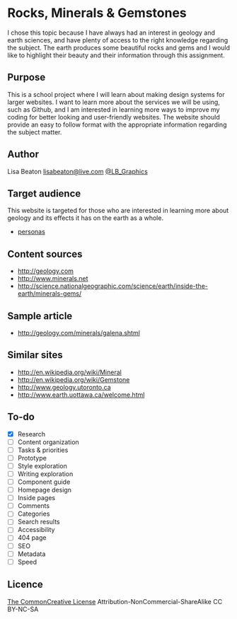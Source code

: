 # Rocks, Minerals & Gemstones

I chose this topic because I have always had an interest in geology and earth sciences, and have plenty of access to the right knowledge regarding the subject. The earth produces some beautiful rocks and gems and I would like to highlight their beauty and their information through this assignment. 

## Purpose

This is a school project where I will learn about making design systems for larger websites. I want to learn more about the services we will be using, such as Github, and I am interested in learning more ways to improve my coding for better looking and user-friendly websites. The website should provide an easy to follow format with the appropriate information regarding the subject matter.


## Author

Lisa Beaton
[lisabeaton@live.com](mailto:lisabeaton@live.com)
[@LB_Graphics](https://twitter.com/LB_Graphics)


## Target audience

This website is targeted for those who are interested in learning more about geology and its effects it has on the earth as a whole.

- [personas](personas.md)

## Content sources

- <http://geology.com>
- <http://www.minerals.net>
- <http://science.nationalgeographic.com/science/earth/inside-the-earth/minerals-gems/>

## Sample article

- <http://geology.com/minerals/galena.shtml>

## Similar sites

- <http://en.wikipedia.org/wiki/Mineral>
- <http://en.wikipedia.org/wiki/Gemstone>
- <http://www.geology.utoronto.ca>
- <http://www.earth.uottawa.ca/welcome.html>

## To-do

- [x] Research
- [ ] Content organization
- [ ] Tasks & priorities
- [ ] Prototype
- [ ] Style exploration
- [ ] Writing exploration
- [ ] Component guide
- [ ] Homepage design
- [ ] Inside pages
- [ ] Comments
- [ ] Categories
- [ ] Search results
- [ ] Accessibility
- [ ] 404 page
- [ ] SEO
- [ ] Metadata
- [ ] Speed

## Licence

[The CommonCreative License](LICENSE)
Attribution-NonCommercial-ShareAlike 
CC BY-NC-SA

